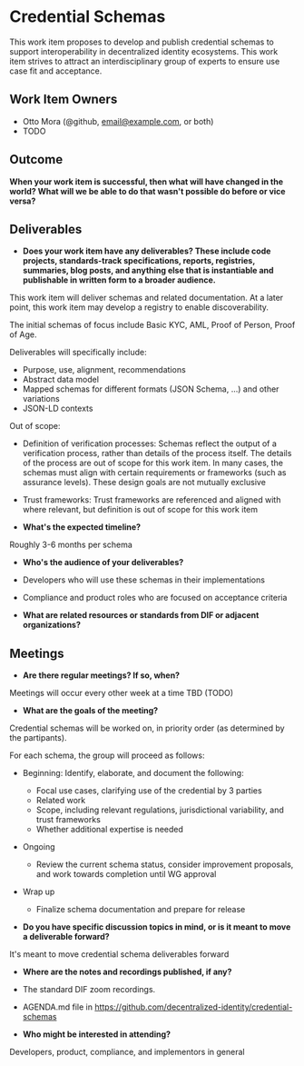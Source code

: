 # Credential Schemas

This work item proposes to develop and publish credential schemas to support interoperability in decentralized identity ecosystems. This work item strives to attract an interdisciplinary group of experts to ensure use case fit and acceptance.

## Work Item Owners
- Otto Mora (@github, email@example.com, or both)
- TODO

## Outcome
**When your work item is successful, then what will have changed in the world? What
will we be able to do that wasn't possible do before or vice versa?**

## Deliverables
- **Does your work item have any deliverables? These include code projects,
  standards-track specifications, reports, registries, summaries, blog posts,
  and anything else that is instantiable and publishable in written form to a
  broader audience.**

This work item will deliver schemas and related documentation. At a later point, this work item may develop a registry to enable discoverability. 

The initial schemas of focus include Basic KYC, AML, Proof of Person, Proof of Age.

Deliverables will specifically include:
- Purpose, use, alignment, recommendations
- Abstract data model
- Mapped schemas for different formats (JSON Schema, ...) and other variations
- JSON-LD contexts

Out of scope:
- Definition of verification processes: Schemas reflect the output of a verification process, rather than details of the process itself. The details of the process are out of scope for this work item.
In many cases, the schemas must align with certain requirements or frameworks (such as assurance levels). These design goals are not mutually exclusive
- Trust frameworks: Trust frameworks are referenced and aligned with where relevant, but definition is out of scope for this work item

- **What's the expected timeline?**

Roughly 3-6 months per schema

- **Who's the audience of your deliverables?**

- Developers who will use these schemas in their implementations
- Compliance and product roles who are focused on acceptance criteria

- **What are related resources or standards from DIF or adjacent organizations?**

## Meetings
- **Are there regular meetings? If so, when?**

Meetings will occur every other week at a time TBD (TODO)

- **What are the goals of the meeting?**

Credential schemas will be worked on, in priority order (as determined by the partipants). 

For each schema, the group will proceed as follows:
- Beginning: Identify, elaborate, and document the following:
    - Focal use cases, clarifying use of the credential by 3 parties
    - Related work
    - Scope, including relevant regulations, jurisdictional variability, and trust frameworks
    - Whether additional expertise is needed
- Ongoing 
    - Review the current schema status, consider improvement proposals, and work towards completion until WG approval
- Wrap up
    - Finalize schema documentation and prepare for release 

- **Do you have specific discussion topics in mind, or is it meant to move a
  deliverable forward?**

It's meant to move credential schema deliverables forward

- **Where are the notes and recordings published, if any?**

- The standard DIF zoom recordings.
- AGENDA.md file in https://github.com/decentralized-identity/credential-schemas

- **Who might be interested in attending?**

Developers, product, compliance, and implementors in general
